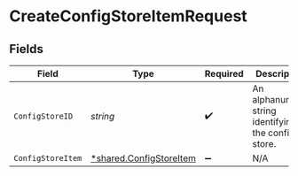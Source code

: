 # CreateConfigStoreItemRequest


## Fields

| Field                                                             | Type                                                              | Required                                                          | Description                                                       | Example                                                           |
| ----------------------------------------------------------------- | ----------------------------------------------------------------- | ----------------------------------------------------------------- | ----------------------------------------------------------------- | ----------------------------------------------------------------- |
| `ConfigStoreID`                                                   | *string*                                                          | :heavy_check_mark:                                                | An alphanumeric string identifying the config store.              | 7Lsb7Y76rChV9hSrv3KgFl                                            |
| `ConfigStoreItem`                                                 | [*shared.ConfigStoreItem](../../models/shared/configstoreitem.md) | :heavy_minus_sign:                                                | N/A                                                               |                                                                   |